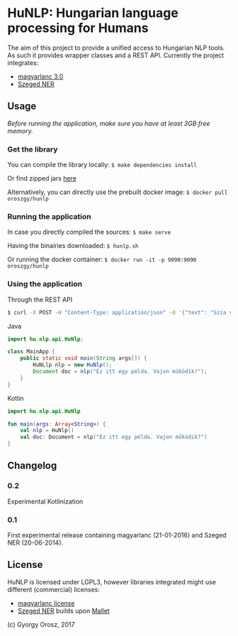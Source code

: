 # HuNLP: Hungarian language processing for Humans

The aim of this project to provide a unified access to Hungarian NLP tools. As such it provides wrapper classes and a REST API.
Currently the project integrates:
* [magyarlanc 3.0](http://www.inf.u-szeged.hu/rgai/magyarlanc)
* [Szeged NER](http://www.inf.u-szeged.hu/rgai/NER)

## Usage

*Before running the application, make sure you have at least 3GB free memory.*

### Get the library

You can compile the library locally: `$ make dependencies install`

Or find zipped jars [here](https://github.com/oroszgy/hunlp/releases)

Alternatively, you can directly use the prebuilt docker image: `$ docker pull oroszgy/hunlp`

### Running the application

In case you directly compiled the sources: `$ make serve`

Having the binairies downloaded: `$ hunlp.sh`

Or running the docker container: `$ docker run -it -p 9090:9090 oroszgy/hunlp`

### Using the application

Through the REST API

```bash
$ curl -X POST -H "Content-Type: application/json" -d '{"text": "Szia világ!"}' "http://localhost:9090/v1/annotate"

```

Java

```java
import hu.nlp.api.HuNlp;

class MainApp {
    public static void main(String args[]) {
        HuNLlp nlp = new HuNlp();
        Document doc = nlp("Ez itt egy példa. Vajon működik?");
    }
}
```

Kotlin

```kotlin
import hu.nlp.api.HuNlp

fun main(args: Array<String>) {
    val nlp = HuNlp()
    val doc: Document = nlp("Ez itt egy példa. Vajon működik?")
}
```

## Changelog

### 0.2

Experimental Kotlinization

### 0.1

First experimental release containing magyarlanc (21-01-2016) and Szeged NER (20-06-2014).

## License

HuNLP is licensed under LGPL3, however libraries integrated might use different (commercial) licenses:

* [magyarlanc license](http://rgai.inf.u-szeged.hu/project/nlp/research/magyarlanc/magyarlanc_license.html)
* [Szeged NER](http://rgai.inf.u-szeged.hu/project/nlp/research/NER/doc.html) builds upon [Mallet](https://github.com/mimno/Mallet/blob/master/LICENSE)

(c) Gyorgy Orosz, 2017
